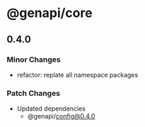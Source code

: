 # @genapi/core

## 0.4.0

### Minor Changes

- refactor: replate all namespace packages

### Patch Changes

- Updated dependencies
  - @genapi/config@0.4.0
